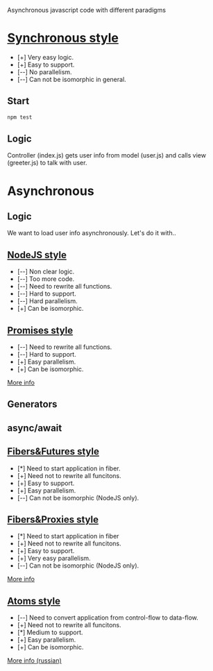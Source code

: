 Asynchronous javascript code with different paradigms

# [Synchronous style](https://github.com/nin-jin/async-js/compare/sync?diff=unified&name=sync)

* [+] Very easy logic.
* [+] Easy to support.
* [--] No parallelism.
* [--] Can not be isomorphic in general.

## Start
```sh
npm test
```

## Logic

Controller (index.js) gets user info from model (user.js) and calls view (greeter.js) to talk with user.

# Asynchronous

## Logic

We want to load user info asynchronously. Let's do it with..

## [NodeJS style](https://github.com/nin-jin/async-js/compare/sync...async-nodejs?diff=split&name=async-nodejs)

* [--] Non clear logic. 
* [--] Too more code.
* [--] Need to rewrite all functions.
* [--] Hard to support.
* [--] Hard parallelism.
* [+] Can be isomorphic.

## [Promises style](https://github.com/nin-jin/async-js/compare/sync...async-promises)

* [--] Need to rewrite all functions.
* [--] Hard to support.
* [+] Easy parallelism.
* [+] Can be isomorphic.

[More info](https://learn.javascript.ru/promise)

## Generators

## async/await

## [Fibers&Futures style](https://github.com/nin-jin/async-js/compare/sync...async-fibers)

* [*] Need to start application in fiber.
* [+] Need not to rewrite all funcitons.
* [+] Easy to support.
* [+] Easy parallelism.
* [--] Can not be isomorphic (NodeJS only).

## [Fibers&Proxies style](https://github.com/nin-jin/async-js/compare/sync...async-fibers-proxy)

* [*] Need to start application in fiber
* [+] Need not to rewrite all funcitons.
* [+] Easy to support.
* [+] Very easy parallelism.
* [--] Can not be isomorphic (NodeJS only).

[More info](https://github.com/nin-jin/node-jin#sod)

## [Atoms style](https://github.com/nin-jin/async-js/compare/sync...async-atoms)

* [--] Need to convert application from control-flow to data-flow.
* [+] Need not to rewrite all funcitons.
* [*] Medium to support.
* [+] Easy parallelism.
* [+] Can be isomorphic.

[More info (russian)](https://habrahabr.ru/post/235121/)
